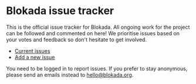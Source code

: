 # Blokada issue tracker

This is the official issue tracker for Blokada. All ongoing work for the project can be followed and commented on here! We prioritise issues based on your votes and feedback so don't hesitate to get involved.

- [Current issues](https://github.com/blokadaorg/issues/issues)
- [Add a new issue](https://github.com/blokadaorg/issues/issues/new)

You need to be logged in to report issues. If you prefer to stay anonymous, please send an emails instead to hello@blokada.org.
